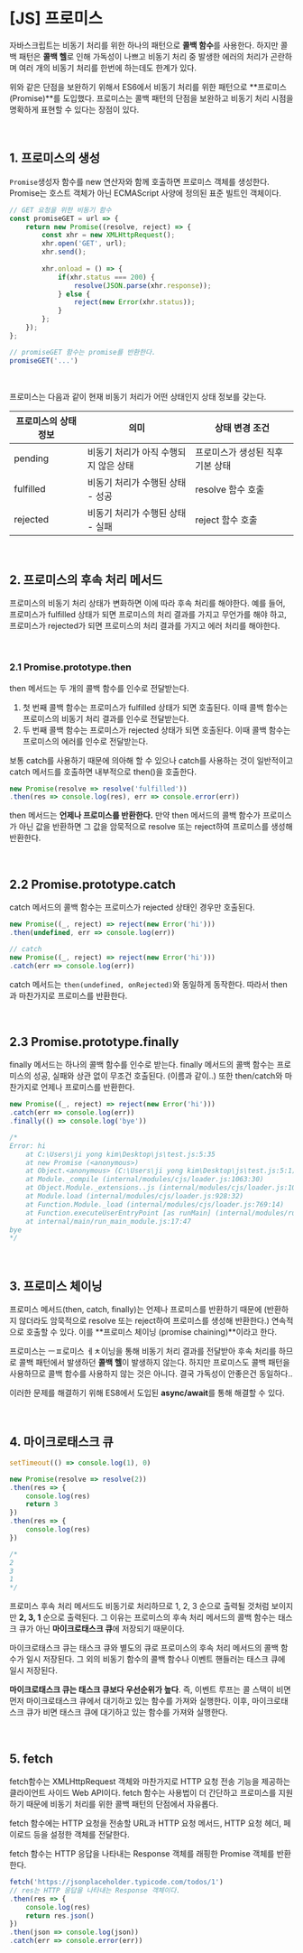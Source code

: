 # [JS] 프로미스

자바스크립트는 비동기 처리를 위한 하나의 패턴으로 **콜백 함수**를 사용한다. 하지만 콜백 패턴은 **콜백 헬**로 인해 가독성이 나쁘고 비동기 처리 중 발생한 에러의 처리가 곤란하며 여러 개의 비동기 처리를 한번에 하는데도 한계가 있다.

위와 같은 단점을 보완하기 위해서 ES6에서 비동기 처리를 위한 패턴으로 **프로미스(Promise)**를 도입했다. 프로미스는 콜백 패턴의 단점을 보완하고 비동기 처리 시점을 명확하게 표현할 수 있다는 장점이 있다.

<br>

## 1. 프로미스의 생성

`Promise`생성자 함수를 new 연산자와 함께 호출하면 프로미스 객체를 생성한다. Promise는 호스트 객체가 아닌 ECMAScript 사양에 정의된 표준 빌트인 객체이다.

```javascript
// GET 요청을 위한 비동기 함수
const promiseGET = url => {
    return new Promise((resolve, reject) => {
        const xhr = new XMLHttpRequest();
        xhr.open('GET', url);
        xhr.send();
        
        xhr.onload = () => {
            if(xhr.status === 200) {
                resolve(JSON.parse(xhr.response));
            } else {
                reject(new Error(xhr.status));
            }
        };
    });
};

// promiseGET 함수는 promise를 반환한다.
promiseGET('...')
```

<br>

프로미스는 다음과 같이 현재 비동기 처리가 어떤 상태인지 상태 정보를 갖는다.

| 프로미스의 상태 정보 | 의미                                  | 상태 변경 조건                   |
| -------------------- | ------------------------------------- | -------------------------------- |
| pending              | 비동기 처리가 아직 수행되지 않은 상태 | 프로미스가 생성된 직후 기본 상태 |
| fulfilled            | 비동기 처리가 수행된 상태 - 성공      | resolve 함수 호출                |
| rejected             | 비동기 처리가 수행된 상태 - 실패      | reject 함수 호출                 |

<br>

## 2. 프로미스의 후속 처리 메서드

프로미스의 비동기 처리 상태가 변화하면 이에 따라 후속 처리를 해야한다. 예를 들어, 프로미스가 fulfilled 상태가 되면 프로미스의 처리 결과를 가지고 무언가를 해야 하고, 프로미스가 rejected가 되면 프로미스의 처리 결과를 가지고 에러 처리를 해야한다.

<br>

### 2.1 Promise.prototype.then

then 메서드는 두 개의 콜백 함수를 인수로 전달받는다.

1.  첫 번째 콜백 함수는 프로미스가 fulfilled 상태가 되면 호출된다. 이때 콜백 함수는 프로미스의 비동기 처리 결과를 인수로 전달받는다.
2. 두 번째 콜백 함수는 프로미스가 rejected 상태가 되면 호출된다. 이때 콜백 함수는 프로미스의 에러를 인수로 전달받는다.

보통 catch를 사용하기 때문에 의아해 할 수 있으나 catch를 사용하는 것이 일반적이고 catch 메서드를 호출하면 내부적으로 then()을 호출한다.

```javascript
new Promise(resolve => resolve('fulfilled'))
.then(res => console.log(res), err => console.error(err))
```

then 메서드는 **언제나 프로미스를 반환한다.** 만약 then 메서드의 콜백 함수가 프로미스가 아닌 값을 반환하면 그 값을 암묵적으로 resolve 또는 reject하여 프로미스를 생성해 반환한다.

<br>

## 2.2 Promise.prototype.catch

catch 메서드의 콜백 함수는 프로미스가 rejected 상태인 경우만 호출된다.

```javascript
new Promise((_, reject) => reject(new Error('hi')))
.then(undefined, err => console.log(err))

// catch
new Promise((_, reject) => reject(new Error('hi')))
.catch(err => console.log(err))
```

catch 메서드는 `then(undefined, onRejected)`와 동일하게 동작한다. 따라서 then과 마찬가지로 프로미스를 반환한다.

<br>

## 2.3 Promise.prototype.finally

finally 메서드는 하나의 콜백 함수를 인수로 받는다. finally 메서드의 콜백 함수는 프로미스의 성공, 실패와 상관 없이 무조건 호출된다. (이름과 같이..) 또한 then/catch와 마찬가지로 언제나 프로미스를 반환한다.

```javascript
new Promise((_, reject) => reject(new Error('hi')))
.catch(err => console.log(err))
.finally(() => console.log('bye'))

/*
Error: hi
    at C:\Users\ji yong kim\Desktop\js\test.js:5:35
    at new Promise (<anonymous>)
    at Object.<anonymous> (C:\Users\ji yong kim\Desktop\js\test.js:5:1)
    at Module._compile (internal/modules/cjs/loader.js:1063:30)
    at Object.Module._extensions..js (internal/modules/cjs/loader.js:1092:10)
    at Module.load (internal/modules/cjs/loader.js:928:32)
    at Function.Module._load (internal/modules/cjs/loader.js:769:14)
    at Function.executeUserEntryPoint [as runMain] (internal/modules/run_main.js:72:12)
    at internal/main/run_main_module.js:17:47
bye
*/
```

<br>

## 3. 프로미스 체이닝

프로미스 메서드(then, catch, finally)는 언제나 프로미스를 반환하기 때문에 (반환하지 않더라도 암묵적으로 resolve 또는 reject하여 프로미스를 생성해 반환한다.) 연속적으로 호출할 수 있다. 이를 **프로미스 체이닝 (promise chaining)**이라고 한다.

프로미스는 ㅡㅍ로미스 ㅔㅊ이닝을 통해 비동기 처리 결과를 전달받아 후속 처리를 하므로 콜백 패턴에서 발생하던 **콜백 헬**이 발생하지 않는다. 하지만 프로미스도 콜백 패턴을 사용하므로 콜백 함수를 사용하지 않는 것은 아니다. 결국 가독성이 안좋은건 동일하다..

이러한 문제를 해결하기 위해 ES8에서 도입된 **async/await**를 통해 해결할 수 있다.

<br>

## 4. 마이크로태스크 큐

```javascript
setTimeout(() => console.log(1), 0)

new Promise(resolve => resolve(2))
.then(res => {
    console.log(res)
    return 3
})
.then(res => {
    console.log(res)
})

/*
2
3
1
*/
```

프로미스 후속 처리 메서드도 비동기로 처리하므로 1, 2, 3 순으로 출력될 것처럼 보이지만 **2, 3, 1** 순으로 출력된다. 그 이유는 프로미스의 후속 처리 메서드의 콜백 함수는 태스크 큐가 아닌 **마이크로태스크 큐**에 저장되기 때문이다.

마이크로태스크 큐는 태스크 큐와 별도의 큐로 프로미스의 후속 처리 메서드의 콜백 함수가 일시 저장된다. 그 외의 비동기 함수의 콜백 함수나 이벤트 핸들러는 태스크 큐에 일시 저장된다.

**마이크로태스크 큐는 태스크 큐보다 우선순위가 높다**. 즉, 이벤트 루프는 콜 스택이 비면 먼저 마이크로태스크 큐에서 대기하고 있는 함수를 가져와 실행한다. 이후, 마이크로태스크 큐가 비면 태스크 큐에 대기하고 있는 함수를 가져와 실행한다.

<br>

## 5. fetch

fetch함수는 XMLHttpRequest 객체와 마찬가지로 HTTP 요청 전송 기능을 제공하는 클라이언트 사이드 Web API이다. fetch 함수는 사용법이 더 간단하고 프로미스를 지원하기 때문에 비동기 처리를 위한 콜백 패턴의 단점에서 자유롭다.

fetch 함수에는 HTTP 요청을 전송할 URL과 HTTP 요청 메서드, HTTP 요청 헤더, 페이로드 등을 설정한 객체를 전달한다.

fetch 함수는 HTTP 응답을 나타내는 Response 객체를 래핑한 Promise 객체를 반환한다.

```javascript
fetch('https://jsonplaceholder.typicode.com/todos/1')
// res는 HTTP 응답을 나타내는 Response 객체이다.
.then(res => {
    console.log(res)
    return res.json()
})
.then(json => console.log(json))
.catch(err => console.error(err))
```

